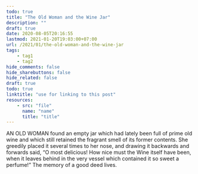 ```yaml
---
todo: true
title: "The Old Woman and the Wine Jar"
description: ""
draft: true
date: 2020-08-05T20:16:55
lastmod: 2021-01-20T19:03:00+07:00
url: /2021/01/the-old-woman-and-the-wine-jar
tags:
    - tag1
    - tag2
hide_comments: false
hide_sharebuttons: false
hide_related: false
draft: true
todo: true
linktitle: "use for linking to this post"
resources:
    - src: "file"
      name: "name"
      title: "title"
---
```


AN OLD WOMAN found an empty jar which had lately been full of prime old wine and which still retained the fragrant smell of its former contents. She greedily placed it several times to her nose, and drawing it backwards and forwards said, “O most delicious! How nice must the Wine itself have been, when it leaves behind in the very vessel which contained it so sweet a perfume!”
The memory of a good deed lives.
